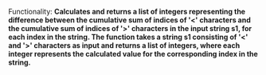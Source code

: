 Functionality: **Calculates and returns a list of integers representing the difference between the cumulative sum of indices of '<' characters and the cumulative sum of indices of '>' characters in the input string s1, for each index in the string. The function takes a string s1 consisting of '<' and '>' characters as input and returns a list of integers, where each integer represents the calculated value for the corresponding index in the string.**